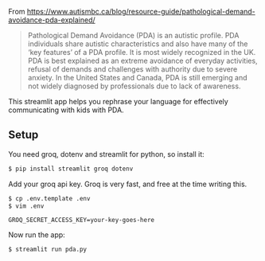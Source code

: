 From https://www.autismbc.ca/blog/resource-guide/pathological-demand-avoidance-pda-explained/

> Pathological Demand Avoidance (PDA) is an autistic profile. PDA individuals share autistic characteristics and also have many of the ‘key features’ of a PDA profile. It is most widely recognized in the UK. PDA is best explained as an extreme avoidance of everyday activities, refusal of demands and challenges with authority due to severe anxiety. In the United States and Canada, PDA is still emerging and not widely diagnosed by professionals due to lack of awareness.

This streamlit app helps you rephrase your language for effectively communicating with kids with PDA.

Setup
---

You need groq, dotenv and streamlit for python, so install it:
```sh
$ pip install streamlit groq dotenv
```

Add your groq api key. Groq is very fast, and free at the time writing this.
```sh
$ cp .env.template .env
$ vim .env
```

```.env
GROQ_SECRET_ACCESS_KEY=your-key-goes-here
```

Now run the app:
```
$ streamlit run pda.py
```

